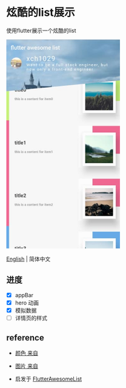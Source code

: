 # 炫酷的list展示

使用flutter展示一个炫酷的list

<img src="https://github.com/xch1029/awesomelist/blob/master/screenshot/awesomelist.jpg?raw=true" width="300">

[English]('./README.md') | 简体中文

## 进度

- [x] appBar
- [x] hero 动画
- [x] 模拟数据
- [ ] 详情页的样式

## reference
- [颜色 来自](https://colorsupplyyy.com/app)
- [图片 来自](https://picsum.photos/)

- 启发于 [FlutterAwesomeList](https://github.com/samarthagarwal/FlutterAwesomeList)

